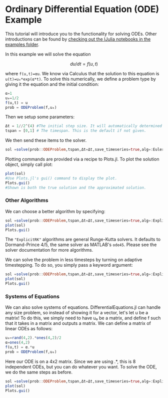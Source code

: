 # Ordinary Differential Equation (ODE) Example

This tutorial will introduce you to the functionality for solving ODEs. Other
introductions can be found by [checking out the IJulia notebooks in the examples
folder](https://github.com/ChrisRackauckas/DifferentialEquations.jl/tree/master/examples).

In this example we will solve the equation

```math
du/dt = f(u,t)
```

where ``f(u,t)=αu``. We know via Calculus that the solution to this equation is
``u(t)=u₀*exp(α*t)``. To solve this numerically, we define a problem type by
giving it the equation and the initial condition:

```julia
α=1
u₀=1/2
f(u,t) = u
prob = ODEProblem(f,u₀)
```

Then we setup some parameters:

```julia
Δt = 1//2^(4) #The initial step size. It will automatically determined if not given.
tspan = [0,1] # The timespan. This is the default if not given.
```

We then send these items to the solver.

```julia
sol =solve(prob::ODEProblem,tspan,Δt=Δt,save_timeseries=true,alg=:Euler)
```

Plotting commands are provided via a recipe to Plots.jl. To plot the solution
object, simply call plot:

```julia
plot(sol)
#Use Plots.jl's gui() command to display the plot.
Plots.gui()
#Shown is both the true solution and the approximated solution.
```

### Other Algorithms

We can choose a better algorithm by specifying:

```julia
sol =solve(prob::ODEProblem,tspan,Δt=Δt,save_timeseries=true,alg=:ExplicitRK)
plot(sol)
Plots.gui()
```

The `"ExplicitRK"` algorithms are general Runge-Kutta solvers. It defaults to
Dormand-Prince 4/5, the same solver as MATLAB's `ode45`. Please see the solver
documentation for more algorithms.

We can solve the problem in less timesteps by turning on adaptive timestepping. To
do so, you simply pass a keyword argument:

```julia
sol =solve(prob::ODEProblem,tspan,Δt=Δt,save_timeseries=true,alg=:ExplicitRK,adaptive=true)
plot(sol)
Plots.gui()
```

### Systems of Equations

We can also solve systems of equations. DifferentialEquations.jl can handle any
size problem, so instead of showing it for a vector, let's let u be a matrix!
To do this, we simply need to have u₀ be a matrix, and define f such that it
takes in a matrix and outputs a matrix. We can define a matrix of linear ODEs
as follows:

```julia
u₀=rand(4,2).*ones(4,2)/2
α=ones(4,2)
f(u,t) = α.*u
prob = ODEProblem(f,u₀)
```

Here our ODE is on a 4x2 matrix. Since we are using .\*, this is 8 independent
ODEs, but you can do whatever you want. To solve the ODE, we do the same steps
as before.

```julia
sol =solve(prob::ODEProblem,tspan,Δt=Δt,save_timeseries=true,alg=:ExplicitRK)
plot(sol)
Plots.gui()
```
